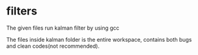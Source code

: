 # filters
The given files run kalman filter by using gcc

The files inside kalman folder is the entire workspace, contains both bugs and clean codes(not recommended).
